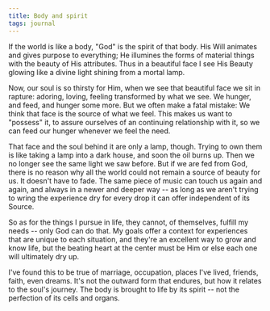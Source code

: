 ```yaml
---
title: Body and spirit
tags: journal
---
```


If the world is like a body, "God" is the spirit of that body.  His Will
animates and gives purpose to everything; He illumines the forms of
material things with the beauty of His attributes.  Thus in a beautiful
face I see His Beauty glowing like a divine light shining from a mortal
lamp.

Now, our soul is so thirsty for Him, when we see that beautiful face we
sit in rapture: adoring, loving, feeling transformed by what we see.  We
hunger, and feed, and hunger some more.  But we often make a fatal
mistake: We think that face is the source of what we feel.  This makes
us want to "possess" it, to assure ourselves of an continuing
relationship with it, so we can feed our hunger whenever we feel the
need.

That face and the soul behind it are only a lamp, though.  Trying to own
them is like taking a lamp into a dark house, and soon the oil burns up.
Then we no longer see the same light we saw before.  But if we are fed
from God, there is no reason why all the world could not remain a source
of beauty for us.  It doesn't have to fade.  The same piece of music can
touch us again and again, and always in a newer and deeper way -- as
long as we aren't trying to wring the experience dry for every drop it
can offer independent of its Source.

So as for the things I pursue in life, they cannot, of themselves,
fulfill my needs -- only God can do that.  My goals offer a context for
experiences that are unique to each situation, and they're an excellent
way to grow and know life, but the beating heart at the center must be
Him or else each one will ultimately dry up.

I've found this to be true of marriage, occupation, places I've lived,
friends, faith, even dreams.  It's not the outward form that endures,
but how it relates to the soul's journey.  The body is brought to life
by its spirit -- not the perfection of its cells and organs.


